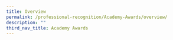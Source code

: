 ```yaml
---
title: Overview
permalink: /professional-recognition/Academy-Awards/overview/
description: ""
third_nav_title: Academy Awards
---
```

